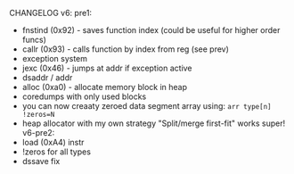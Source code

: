 CHANGELOG v6:
pre1:
- fnstind (0x92) - saves function index (could be useful for higher order funcs)
- callr (0x93) - calls function by index from reg (see prev)
- exception system
- jexc (0x46) - jumps at addr if exception active
- dsaddr / addr
- alloc (0xa0) - allocate memory block in heap
- coredumps with only used blocks
- you can now creaaty zeroed data segment array using: `arr type[n] !zeros=N`
- heap allocator with my own strategy "Split/merge first-fit" works super!
v6-pre2:
- load (0xA4) instr
- !zeros for all types
- dssave fix
